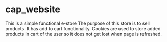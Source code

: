 # cap_website
 This is a simple functional e-store
 The purpose of this store is to sell products. It has add to cart functionality.
 Cookies are used to store added products in cart of the user so it does not get lost when page is refreshed.
 
